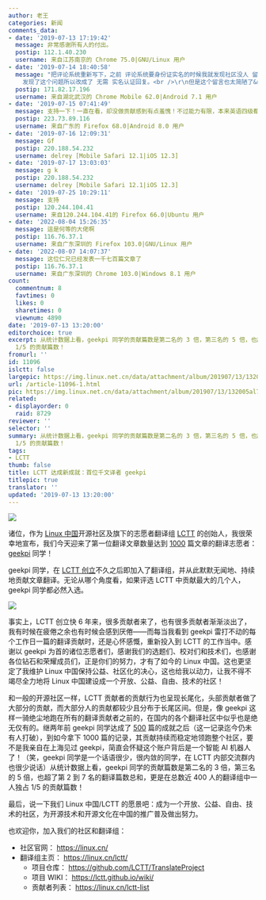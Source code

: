 ```yaml
---
author: 老王
categories: 新闻
comments_data:
- date: '2019-07-13 17:19:42'
  message: 非常感谢所有人的付出。
  postip: 112.1.40.230
  username: 来自江苏南京的 Chrome 75.0|GNU/Linux 用户
- date: '2019-07-14 18:40:58'
  message: "把评论系统重新写下，之前 评论系统要身份证实名的时候我就发现社区没人 留言回复了。&nbsp;&nbsp;整个网站就像一滩死水。<br />\r\n我想应该是站长
    发现了这个问题所以改成了 无需 实名认证回复。<br />\r\n但是这个留言也太简陋了&nbsp;&nbsp;居然都没有评论&nbsp;&nbsp;邮件提醒的。"
  postip: 171.82.17.196
  username: 来自湖北武汉的 Chrome Mobile 62.0|Android 7.1 用户
- date: '2019-07-15 07:41:49'
  message: 支持一下！一直在看，却没做贡献感到有点羞愧！不过能力有限，本来英语四级都没过，就默默支持了
  postip: 223.73.89.116
  username: 来自广东的 Firefox 68.0|Android 8.0 用户
- date: '2019-07-16 12:09:31'
  message: Gf
  postip: 220.188.54.232
  username: delrey [Mobile Safari 12.1|iOS 12.3]
- date: '2019-07-17 13:03:03'
  message: g k
  postip: 220.188.54.232
  username: delrey [Mobile Safari 12.1|iOS 12.3]
- date: '2019-07-25 10:29:11'
  message: 支持
  postip: 120.244.104.41
  username: 来自120.244.104.41的 Firefox 66.0|Ubuntu 用户
- date: '2022-08-04 15:26:35'
  message: 這是何等的大佬啊
  postip: 116.76.37.1
  username: 来自广东深圳的 Firefox 103.0|GNU/Linux 用户
- date: '2022-08-07 14:07:37'
  message: 这位仁兄已经发表一千七百篇文章了
  postip: 116.76.37.1
  username: 来自广东深圳的 Chrome 103.0|Windows 8.1 用户
count:
  commentnum: 8
  favtimes: 0
  likes: 0
  sharetimes: 0
  viewnum: 4890
date: '2019-07-13 13:20:00'
editorchoice: true
excerpt: 从统计数据上看，geekpi 同学的贡献篇数是第二名的 3 倍，第三名的 5 倍，也超了第 2 到 7 名的翻译总篇数，更是在总数近 400 人的翻译组中一人独占
  1/5 的贡献篇数！
fromurl: ''
id: 11096
islctt: false
largepic: https://img.linux.net.cn/data/attachment/album/201907/13/132005al7oukaal4k7va4z.jpg
url: /article-11096-1.html
pic: https://img.linux.net.cn/data/attachment/album/201907/13/132005al7oukaal4k7va4z.jpg.thumb.jpg
related:
- displayorder: 0
  raid: 8729
reviewer: ''
selector: ''
summary: 从统计数据上看，geekpi 同学的贡献篇数是第二名的 3 倍，第三名的 5 倍，也超了第 2 到 7 名的翻译总篇数，更是在总数近 400 人的翻译组中一人独占
  1/5 的贡献篇数！
tags:
- LCTT
thumb: false
title: LCTT 达成新成就：首位千文译者 geekpi
titlepic: true
translator: ''
updated: '2019-07-13 13:20:00'
---
```


![](/data/attachment/album/201907/13/132005al7oukaal4k7va4z.jpg)


诸位，作为 [Linux 中国](https://linux.cn/)开源社区及旗下的志愿者翻译组 [LCTT](https://linux.cn/lctt/) 的创始人，我很荣幸地宣布，我们今天迎来了第一位翻译文章数量达到 [1000](https://github.com/LCTT/TranslateProject/pull/14563) 篇文章的翻译志愿者： [geekpi](https://linux.cn/lctt/geekpi) 同学！


geekpi 同学，在 [LCTT 创立](/article-1970-1.html)不久之后即加入了翻译组，并从此默默无闻地、持续地贡献文章翻译。无论从哪个角度看，如果评选 LCTT 中贡献最大的几个人，geekpi 同学都必然入选。


![](/data/attachment/album/201907/13/124637dy8488i8222938sk.jpg)


事实上，LCTT 创立快 6 年来，很多贡献者来了，也有很多贡献者渐渐淡出了，我有时候在疲倦之余也有时候会感到厌倦——而每当我看到 geekpi 雷打不动的每个工作日一篇的翻译贡献时，还是心怀感慨，重新投入到 LCTT 的工作当中。感谢以 geekpi 为首的诸位志愿者们，感谢我们的选题们、校对们和技术们，也感谢各位钻石和荣耀成员们，正是你们的努力，才有了如今的 Linux 中国。这也更坚定了我维护 Linux 中国保持公益、社区化的决心，这也给我以动力，让我不得不竭尽全力地将 Linux 中国建设成一个开放、公益、自由、技术的社区！


和一般的开源社区一样，LCTT 贡献者的贡献行为也呈现长尾化，头部贡献者做了大部分的贡献，而大部分人的贡献都较少且分布于长尾区间。但是，像 geekpi 这样一骑绝尘地跑在所有的翻译贡献者之前的，在国内的各个翻译社区中似乎也是绝无仅有的。继两年前 geekpi 同学达成了 [500](/article-8729-1.html) 篇的成就之后（这一记录迄今仍未有人打破），到如今拿下 1000 篇的记录，其贡献持续而稳定地领跑整个社区，要不是我亲自在上海见过 geekpi，简直会怀疑这个账户背后是一个智能 AI 机器人了！（笑，geekpi 同学是一个话语很少，很内敛的同学，在 LCTT 内部交流群内也很少说话）从统计数据上看，geekpi 同学的贡献篇数是第二名的 3 倍，第三名的 5 倍，也超了第 2 到 7 名的翻译篇数总和，更是在总数近 400 人的翻译组中一人独占 1/5 的贡献篇数！


最后，说一下我们 Linux 中国/LCTT 的愿景吧：成为一个开放、公益、自由、技术的社区，为开源技术和开源文化在中国的推广普及做出努力。


也欢迎你，加入我们的社区和翻译组：


* 社区官网： <https://linux.cn/>
* 翻译组主页： <https://linux.cn/lctt/>
	+ 项目仓库： <https://github.com/LCTT/TranslateProject>
	+ 项目 WIKI： <https://lctt.github.io/wiki/>
	+ 贡献者列表： <https://linux.cn/lctt-list>